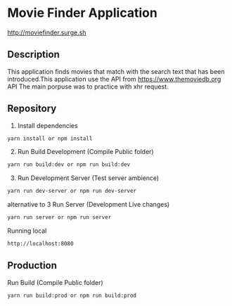 # Movie Finder Application

http://moviefinder.surge.sh

## Description

This application finds movies that match with the search text that has been introduced.This application use the API from https://www.themoviedb.org API The main porpuse was to practice with xhr request.

## Repository

1. Install dependencies

```bash
yarn install or npm install
```

2. Run Build Development (Compile Public folder)

```bash
yarn run build:dev or npm run build:dev
```

3. Run Development Server (Test server ambience)

```bash
yarn run dev-server or npm run dev-server
```

alternative to 3 Run Server (Development Live changes)

```bash
yarn run server or npm run server
```

Running local

```bash
http://localhost:8080
```

## Production

Run Build (Compile Public folder)

```bash
yarn run build:prod or npm run build:prod
```
